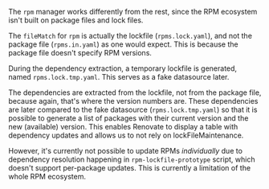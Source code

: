 The `rpm` manager works differently from the rest, since the RPM ecosystem
isn't built on package files and lock files.

The `fileMatch` for `rpm` is actually the lockfile (`rpms.lock.yaml`),
and not the package file (`rpms.in.yaml`) as one would expect.
This is because the package file doesn't specify RPM versions.

During the dependency extraction, a temporary lockfile is generated, named
`rpms.lock.tmp.yaml`. This serves as a fake datasource later.

The dependencies are extracted from the lockfile, not from the package file,
because again, that's where the version numbers are. These dependencies
are later compared to the fake datasource (`rpms.lock.tmp.yaml`) so that
it is possible to generate a list of packages with their current version
and the new (available) version. This enables Renovate to display
a table with dependency updates and allows us to not rely on lockFileMaintenance.

However, it's currently not possible to update RPMs *individually* due to
dependency resolution happening in `rpm-lockfile-prototype` script, which
doesn't support per-package updates. This is currently a limitation of the whole
RPM ecosystem.
